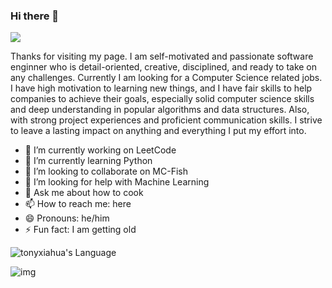 ### Hi there 👋

<!--
**tonyxiahua/tonyxiahua** is a ✨ _special_ ✨ repository because its `README.md` (this file) appears on your GitHub profile.

Here are some ideas to get you started:

- 🔭 I’m currently working on ...
- 🌱 I’m currently learning ...
- 👯 I’m looking to collaborate on ...
- 🤔 I’m looking for help with ...
- 💬 Ask me about ...
- 📫 How to reach me: ...
- 😄 Pronouns: ...
- ⚡ Fun fact: ...
-->
![](https://visitor-badge.laobi.icu/badge?page_id=tonyxiahua.visitor-badge)

Thanks for visiting my page. 
I am self-motivated and passionate software enginner who is detail-oriented, creative, disciplined, and ready to take on any challenges. 
Currently I am looking for a Computer Science related jobs. 
I have high motivation to learning new things, and I have fair skills to help companies to achieve their goals, especially solid computer science skills and deep understanding in popular algorithms and data structures. 
Also, with strong project experiences and proficient communication skills. 
I strive to leave a lasting impact on anything and everything I put my effort into.

- 🔭 I’m currently working on LeetCode
- 🌱 I’m currently learning Python
- 👯 I’m looking to collaborate on MC-Fish
- 🤔 I’m looking for help with Machine Learning
- 💬 Ask me about how to cook
- 📫 How to reach me: here
- 😄 Pronouns: he/him
- ⚡ Fun fact: I am getting old


![tonyxiahua's Language](https://github-readme-stats.vercel.app/api/top-langs?username=tonyxiahua&show_icons=true&locale=en&layout=compact&hide=html&langs_count=6&theme=radical)

![img](https://github-readme-stats-mrdulin.vercel.app/api?username=tonyxiahua&count_private=true&show_icons=true&hide_border=true&show_icons=true&theme=radical)

